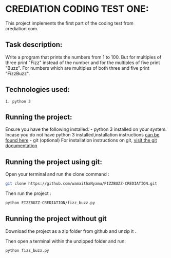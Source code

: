 # CREDIATION CODING TEST ONE:

This project implements the first part of the coding test from crediation.com.


## Task description:

Write a program that prints the numbers from 1 to 100. But for multiples of three print "Fizz" instead of the number and for the multiples of five print "Buzz". For numbers which are multiples of both three and five print "FizzBuzz".

## Technologies used:

    1. python 3

## Running the project:

Ensure you have the following installed:
    - python 3 installed on your system. Incase you do not have python 3 installed,installation instructions  [can be found here]("https://www.python.org/downloads/)
    - git (optional) For installation instructions on git, [visit the git documentation]("https://git-scm.com/book/en/v2/Getting-Started-Installing-Git)


## Running the project using git:


Open your terminal and run the clone command :


```sh
git clone https://github.com/wamaithaNyamu/FIZZBUZZ-CREDIATION.git

```


Then run the project :

```sh
python FIZZBUZZ-CREDIATION/fizz_buzz.py

```

## Running the project without git

Download the project as a zip folder from github and unzip it .

Then open a terminal within the unzipped folder and run:


```sh
python fizz_buzz.py

```